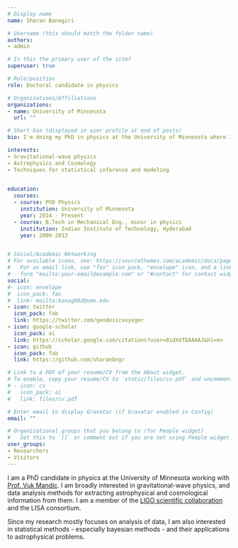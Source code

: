 ```yaml
---
# Display name
name: Sharan Banagiri   

# Username (this should match the folder name)
authors:
- admin

# Is this the primary user of the site?
superuser: true

# Role/position
role: Doctoral candidate in physics   

# Organizations/Affiliations
organizations:
- name: University of Minnesota
  url: ""

# Short bio (displayed in user profile at end of posts)
bio: I'm doing my PhD in physics at the University of Minnesota where I study gravitational-waves and their detection with ground-based and space-borne gravitational-wave detectors. 

interests:
- Gravitational-wave physics
- Astrophysics and Cosmology
- Techniques for statistical inference and modeling
  

education:
  courses:
  - course: PhD Physics
    institution: University of Minnesota
    year: 2014 - Present
  - course: B.Tech in Mechanical Eng., minor in physics
    institution: Indian Institute of Technology, Hyderabad
    year: 2009-2013


# Social/Academic Networking
# For available icons, see: https://sourcethemes.com/academic/docs/page-builder/#icons
#   For an email link, use "fas" icon pack, "envelope" icon, and a link in the
#   form "mailto:your-email@example.com" or "#contact" for contact widget.
social:
#- icon: envelope
#  icon_pack: fas
#  link: mailto:banag002@umn.edu
- icon: twitter
  icon_pack: fab
  link: https://twitter.com/geodesicvoyager
- icon: google-scholar
  icon_pack: ai
  link: https://scholar.google.com/citations?user=8idXXfEAAAAJ&hl=en
- icon: github
  icon_pack: fab
  link: https://github.com/sharanbngr

# Link to a PDF of your resume/CV from the About widget.
# To enable, copy your resume/CV to `static/files/cv.pdf` and uncomment the lines below.
# - icon: cv
#   icon_pack: ai
#   link: files/cv.pdf

# Enter email to display Gravatar (if Gravatar enabled in Config)
email: ""

# Organizational groups that you belong to (for People widget)
#   Set this to `[]` or comment out if you are not using People widget.
user_groups:
- Researchers
- Visitors
---
```

I am a PhD candidate in physics at the University of Minnesota working with [Prof. Vuk Mandic](http://groups.physics.umn.edu/ligo/). I am broadly interested in gravitational-wave physics, and data analysis methods for extracting astrophysical and cosmological information from them. I am a member of the [LIGO scientific collaboration](https://www.ligo.org/) and the LISA consortium. 




Since my research mostly focuses on analysis of data, I am also interested in statistical methods - especially bayesian methods - and their applications to astrophysical problems.

